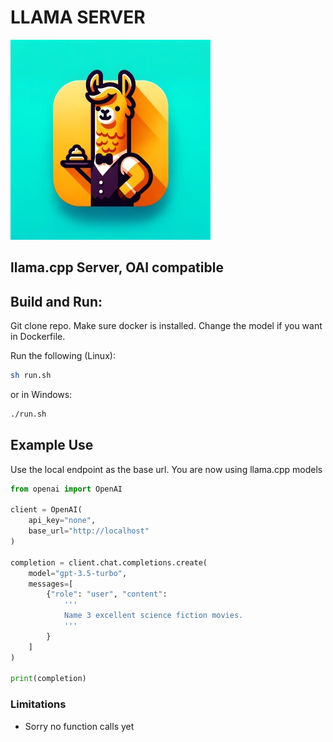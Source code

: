 # LLAMA SERVER
![Icon](/server.png)
## llama.cpp Server, OAI compatible 




## Build and Run:
Git clone repo. Make sure docker is installed. Change the model if you want in Dockerfile. 

Run the following (Linux):

    
```bash
sh run.sh
```

or in Windows:

```bash
./run.sh
```

## Example Use
Use the local endpoint as the base url. You are now using llama.cpp models
```python
from openai import OpenAI

client = OpenAI(
    api_key="none",
    base_url="http://localhost"
)

completion = client.chat.completions.create(
    model="gpt-3.5-turbo",
    messages=[
        {"role": "user", "content": 
            '''
            Name 3 excellent science fiction movies.
            '''
        }
    ]
)

print(completion)
```

### Limitations
- Sorry no function calls yet

